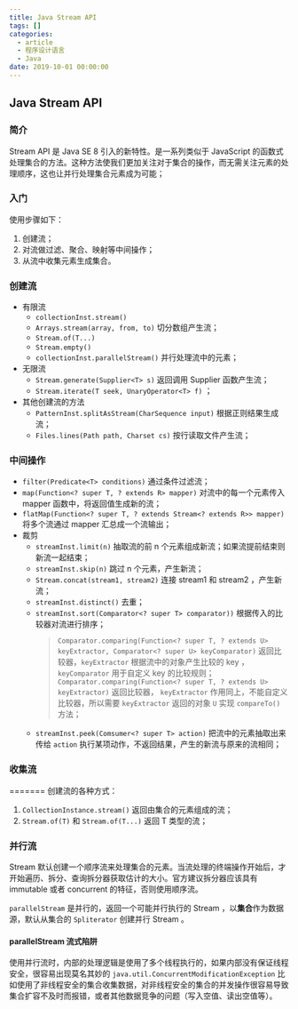 ```yaml
---
title: Java Stream API
tags: []
categories:
  - article
  - 程序设计语言
  - Java
date: 2019-10-01 00:00:00
---
```


## Java Stream API

### 简介

Stream API 是 Java SE 8 引入的新特性。是一系列类似于 JavaScript 的函数式处理集合的方法。这种方法使我们更加关注对于集合的操作，而无需关注元素的处理顺序，这也让并行处理集合元素成为可能；

### 入门

使用步骤如下：

1. 创建流；
2. 对流做过滤、聚合、映射等中间操作；
3. 从流中收集元素生成集合。

### 创建流

- 有限流
  - `collectionInst.stream()`
  - `Arrays.stream(array, from, to)` 切分数组产生流；
  - `Stream.of(T...)`
  - `Stream.empty()`
  - `collectionInst.parallelStream()` 并行处理流中的元素；
- 无限流
  - `Stream.generate(Supplier<T> s)` 返回调用 Supplier 函数产生流；
  - `Stream.iterate(T seek, UnaryOperator<T> f)` ；
- 其他创建流的方法
  - `PatternInst.splitAsStream(CharSequence input)` 根据正则结果生成流；
  - `Files.lines(Path path, Charset cs)` 按行读取文件产生流；

### 中间操作

- `filter(Predicate<T> conditions)` 通过条件过滤流；
- `map(Function<? super T, ? extends R> mapper)` 对流中的每一个元素传入 mapper 函数中，将返回值生成新的流；
- `flatMap(Function<? super T, ? extends Stream<? extends R>> mapper)` 将多个流通过 mapper 汇总成一个流输出；
- 裁剪
  - `streamInst.limit(n)` 抽取流的前 n 个元素组成新流；如果流提前结束则新流一起结束；
  - `streamInst.skip(n)` 跳过 n 个元素，产生新流；
  - `Stream.concat(stream1, stream2)` 连接 stream1 和 stream2 ，产生新流；
  - `streamInst.distinct()` 去重；
  - `streamInst.sort(Comparator<? super T> comparator))` 根据传入的比较器对流进行排序；
    > `Comparator.comparing(Function<? super T, ? extends U> keyExtractor, Comparator<? super U> keyComparator)` 返回比较器，`keyExtractor` 根据流中的对象产生比较的 key ， `keyComparator` 用于自定义 key 的比较规则；
    > `Comparator.comparing(Function<? super T, ? extends U> keyExtractor)` 返回比较器， `keyExtractor` 作用同上，不能自定义比较器，所以需要 `keyExtractor` 返回的对象 `U` 实现 `compareTo()` 方法；
  - `streamInst.peek(Comsumer<? super T> action)` 把流中的元素抽取出来传给 `action` 执行某项动作，不返回结果，产生的新流与原来的流相同；

### 收集流

=======
创建流的各种方式：

1. `CollectionInstance.stream()` 返回由集合的元素组成的流；
2. `Stream.of(T)` 和 `Stream.of(T...)` 返回 T 类型的流；

### 并行流

Stream 默认创建一个顺序流来处理集合的元素。当流处理的终端操作开始后，才开始遍历、拆分、查询拆分器获取估计的大小。官方建议拆分器应该具有 immutable 或者 concurrent 的特征，否则使用顺序流。

`parallelStream` 是并行的，返回一个可能并行执行的 Stream ，以**集合**作为数据源，默认从集合的 `Spliterator` 创建并行 Stream 。

#### parallelStream 流式陷阱

使用并行流时，内部的处理逻辑是使用了多个线程执行的，如果内部没有保证线程安全，很容易出现莫名其妙的 `java.util.ConcurrentModificationException` 比如使用了非线程安全的集合收集数据，对非线程安全的集合的并发操作很容易导致集合扩容不及时而报错，或者其他数据竞争的问题（写入空值、读出空值等）。
